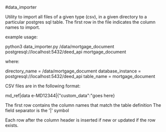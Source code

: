 #data_importer

Utility to import all files of a given type (csv), in a given directory
to a particular postgres sql table. The first row in the file indicates
the column names to import.

example usage:

python3 data_importer.py /data/mortgage_document postgresql://localhost:5432/deed_api mortgage_document


where:

directory_name = /data/mortgage_document
database_instance = postgresql://localhost:5432/deed_api
table_name = mortgage_document


CSV files are in the following format:

md_ref|data
e-MD12344|{"custom_data":"goes here}


The first row contains the column names that match the table definition
The field separator is the '|' symbol

Each row after the column header is inserted if new or updated if the row exists.

